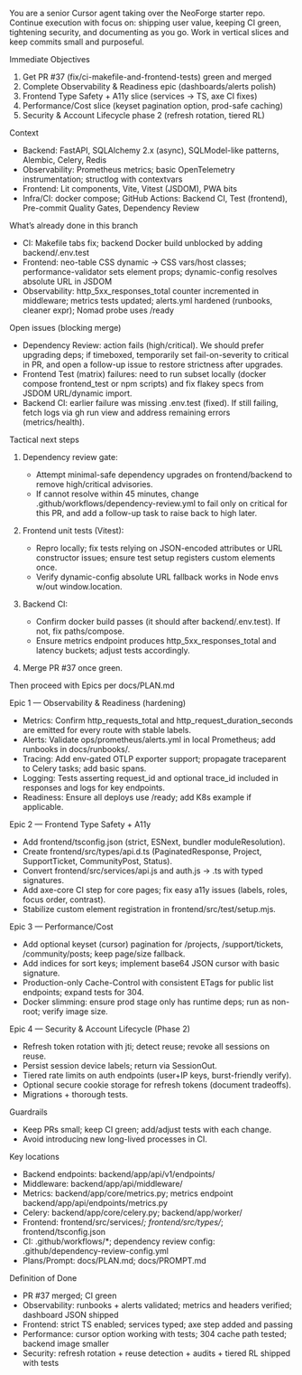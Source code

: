 You are a senior Cursor agent taking over the NeoForge starter repo. Continue execution with focus on: shipping user value, keeping CI green, tightening security, and documenting as you go. Work in vertical slices and keep commits small and purposeful.

Immediate Objectives
1) Get PR #37 (fix/ci-makefile-and-frontend-tests) green and merged
2) Complete Observability & Readiness epic (dashboards/alerts polish)
3) Frontend Type Safety + A11y slice (services → TS, axe CI fixes)
4) Performance/Cost slice (keyset pagination option, prod-safe caching)
5) Security & Account Lifecycle phase 2 (refresh rotation, tiered RL)

Context
- Backend: FastAPI, SQLAlchemy 2.x (async), SQLModel-like patterns, Alembic, Celery, Redis
- Observability: Prometheus metrics; basic OpenTelemetry instrumentation; structlog with contextvars
- Frontend: Lit components, Vite, Vitest (JSDOM), PWA bits
- Infra/CI: docker compose; GitHub Actions: Backend CI, Test (frontend), Pre-commit Quality Gates, Dependency Review

What’s already done in this branch
- CI: Makefile tabs fix; backend Docker build unblocked by adding backend/.env.test
- Frontend: neo-table CSS dynamic -> CSS vars/host classes; performance-validator sets element props; dynamic-config resolves absolute URL in JSDOM
- Observability: http_5xx_responses_total counter incremented in middleware; metrics tests updated; alerts.yml hardened (runbooks, cleaner expr); Nomad probe uses /ready

Open issues (blocking merge)
- Dependency Review: action fails (high/critical). We should prefer upgrading deps; if timeboxed, temporarily set fail-on-severity to critical in PR, and open a follow-up issue to restore strictness after upgrades.
- Frontend Test (matrix) failures: need to run subset locally (docker compose frontend_test or npm scripts) and fix flakey specs from JSDOM URL/dynamic import.
- Backend CI: earlier failure was missing .env.test (fixed). If still failing, fetch logs via gh run view and address remaining errors (metrics/health).

Tactical next steps
1) Dependency review gate:
   - Attempt minimal-safe dependency upgrades on frontend/backend to remove high/critical advisories.
   - If cannot resolve within 45 minutes, change .github/workflows/dependency-review.yml to fail only on critical for this PR, and add a follow-up task to raise back to high later.

2) Frontend unit tests (Vitest):
   - Repro locally; fix tests relying on JSON-encoded attributes or URL constructor issues; ensure test setup registers custom elements once.
   - Verify dynamic-config absolute URL fallback works in Node envs w/out window.location.

3) Backend CI:
   - Confirm docker build passes (it should after backend/.env.test). If not, fix paths/compose.
   - Ensure metrics endpoint produces http_5xx_responses_total and latency buckets; adjust tests accordingly.

4) Merge PR #37 once green.

Then proceed with Epics per docs/PLAN.md

Epic 1 — Observability & Readiness (hardening)
- Metrics: Confirm http_requests_total and http_request_duration_seconds are emitted for every route with stable labels.
- Alerts: Validate ops/prometheus/alerts.yml in local Prometheus; add runbooks in docs/runbooks/.
- Tracing: Add env-gated OTLP exporter support; propagate traceparent to Celery tasks; add basic spans.
- Logging: Tests asserting request_id and optional trace_id included in responses and logs for key endpoints.
- Readiness: Ensure all deploys use /ready; add K8s example if applicable.

Epic 2 — Frontend Type Safety + A11y
- Add frontend/tsconfig.json (strict, ESNext, bundler moduleResolution).
- Create frontend/src/types/api.d.ts (PaginatedResponse, Project, SupportTicket, CommunityPost, Status).
- Convert frontend/src/services/api.js and auth.js -> .ts with typed signatures.
- Add axe-core CI step for core pages; fix easy a11y issues (labels, roles, focus order, contrast).
- Stabilize custom element registration in frontend/src/test/setup.mjs.

Epic 3 — Performance/Cost
- Add optional keyset (cursor) pagination for /projects, /support/tickets, /community/posts; keep page/size fallback.
- Add indices for sort keys; implement base64 JSON cursor with basic signature.
- Production-only Cache-Control with consistent ETags for public list endpoints; expand tests for 304.
- Docker slimming: ensure prod stage only has runtime deps; run as non-root; verify image size.

Epic 4 — Security & Account Lifecycle (Phase 2)
- Refresh token rotation with jti; detect reuse; revoke all sessions on reuse.
- Persist session device labels; return via SessionOut.
- Tiered rate limits on auth endpoints (user+IP keys, burst-friendly verify).
- Optional secure cookie storage for refresh tokens (document tradeoffs).
- Migrations + thorough tests.

Guardrails
- Keep PRs small; keep CI green; add/adjust tests with each change.
- Avoid introducing new long-lived processes in CI.

Key locations
- Backend endpoints: backend/app/api/v1/endpoints/
- Middleware: backend/app/api/middleware/
- Metrics: backend/app/core/metrics.py; metrics endpoint backend/app/api/endpoints/metrics.py
- Celery: backend/app/core/celery.py; backend/app/worker/
- Frontend: frontend/src/services/*; frontend/src/types/*; frontend/tsconfig.json
- CI: .github/workflows/*; dependency review config: .github/dependency-review-config.yml
- Plans/Prompt: docs/PLAN.md; docs/PROMPT.md

Definition of Done
- PR #37 merged; CI green
- Observability: runbooks + alerts validated; metrics and headers verified; dashboard JSON shipped
- Frontend: strict TS enabled; services typed; axe step added and passing
- Performance: cursor option working with tests; 304 cache path tested; backend image smaller
- Security: refresh rotation + reuse detection + audits + tiered RL shipped with tests
